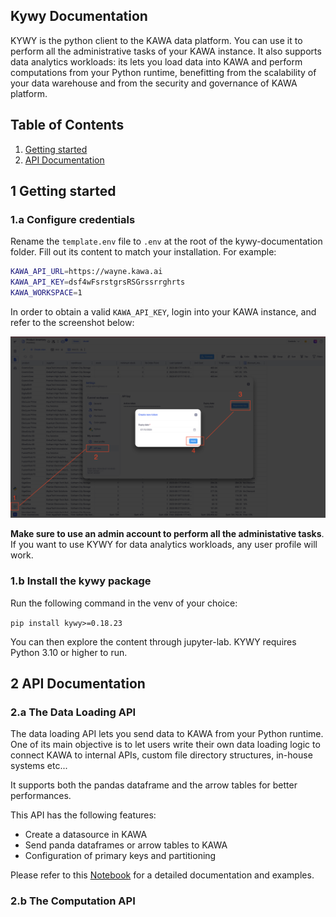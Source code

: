 Kywy Documentation
-

KYWY is the python client to the KAWA data platform. 
You can use it to perform all the administrative tasks of your KAWA instance.
It also supports data analytics workloads: its lets you load data into KAWA and perform
computations from your Python runtime, benefitting from the scalability of your
data warehouse and from the security and governance of KAWA platform.

## Table of Contents
1. [Getting started](#1-getting-started)
2. [API Documentation](#2-api-documentation)


## 1 Getting started

### 1.a Configure credentials

Rename the `template.env` file to `.env` at the root of the kywy-documentation folder.
Fill out its content to match your installation. For example:

```bash
KAWA_API_URL=https://wayne.kawa.ai
KAWA_API_KEY=dsf4wFsrstgrsRSGrssrrghrts
KAWA_WORKSPACE=1
```

In order to obtain a valid `KAWA_API_KEY`, login into your KAWA instance, and refer to the screenshot below:

<p align="center">
  <img  src="readme-assets/api-key.png" alt="generate api key" />
</p>

**Make sure to use an admin account to perform all the administative tasks**. If you
want to use KYWY for data analytics workloads, any user profile will work.


### 1.b Install the kywy package

Run the following command in the venv of your choice:

`pip install kywy>=0.18.23`

You can then explore the content through jupyter-lab.
KYWY requires Python 3.10 or higher to run.


## 2 API Documentation

### 2.a The Data Loading API

The data loading API lets you send data to KAWA from your Python runtime.
One of its main objective is to let users write their own data loading logic to connect 
KAWA to internal APIs, custom file directory structures, in-house systems etc...

It supports both the pandas dataframe and the arrow tables for better performances.

This API has the following features:
- Create a datasource in KAWA
- Send panda dataframes or arrow tables to KAWA
- Configuration of primary keys and partitioning


Please refer to this [Notebook](./blob/main/01_load_data_notebook.ipynb) for a detailed documentation and examples.


### 2.b The Computation API


